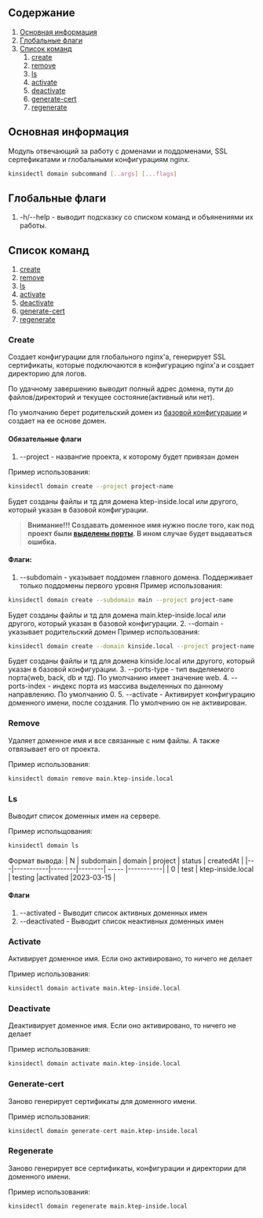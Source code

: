 ## Содержание

1. [Основная информация](#основная-информация)
2. [Глобальные флаги](#глобальные-флаги)
3. [Список команд](#список-команд)
   1. [create](#create)
   2. [remove](#remove)
   3. [ls](#ls)
   4. [activate](#activate)
   5. [deactivate](#deactivate)
   6. [generate-cert](#generate-cert)
   7. [regenerate](#regenerate)

## Основная информация

Модуль отвечающий за работу с доменами и поддоменами, SSL сертефикатами и глобальными конфигурациям nginx.

```bash
kinsidectl domain subcommand [..args] [...flags]
```

## Глобальные флаги

1. -h/--help - выводит подсказку со списком команд и объянениями их работы.

## Список команд

1. [create](#create)
2. [remove](#remove)
3. [ls](#ls)
4. [activate](#activate)
5. [deactivate](#deactivate)
6. [generate-cert](#generate-cert)
7. [regenerate](#regenerate)

### Create

Создает конфигурации для глобального nginx'а, генерирует SSL сертификаты, которые подключаются в конфигурацию nginx'а и создает директорию для логов.

По удачному завершению выводит полный адрес домена, пути до файлов/директорий и текущее состояние(активный или нет).

По умолчанию берет родительский домен из [базовой конфигурации](./Глобальное-состояние-и-файлы-конфигурации.md#базовая-конфигурация) и создает на ее основе домен.

#### Обязательные флаги

1. --project - названгие проекта, к которому будет привязан домен

Пример использования:

```bash
kinsidectl domain create --project project-name
```

Будет созданы файлы и тд для домена ktep-inside.local или другого, который указан в базовой конфигурации.

> **Внимание!!! Создавать доменное имя нужно после того, как под проект были [выделены порты](<./Работа-с-портами(ports).md#create>). В ином случае будет выдаваться ошибка.**

#### Флаги:

1. --subdomain - указывает поддомен главного домена. Поддерживает только поддомены первого уровня
   Пример использования:

```bash
kinsidectl domain create --subdomain main --project project-name
```

Будет созданы файлы и тд для домена main.ktep-inside.local или другого, который указан в базовой конфигурации. 2. --domain - указывает родительский домен
Пример использования:

```bash
kinsidectl domain create --domain kinside.local --project project-name
```

Будет созданы файлы и тд для домена kinside.local или другого, который
указан в базовой конфигурации. 3. --ports-type - тип выделяемого порта(web, back, db и тд). По умолчанию имеет значение web. 4. --ports-index - индекс порта из массива выделенных по данному направлению. По умолчанию 0. 5. --activate - Активирует конфигурацию доменного имени, после создания. По умолчению он не активирован.

### Remove

Удаляет доменное имя и все связанные с ним файлы. А также отвязывает его от проекта.

Пример использования:

```bash
kinsidectl domain remove main.ktep-inside.local
```

### Ls

Выводит список доменных имен на сервере.

Пример испольщования:

```bash
kinsidectl domain ls
```

Формат вывода:
| N | subdomain | domain | project | status | createdAt |
|---|-----------|--------|--------| ----- |-----------|
| 0 | test | ktep-inside.local | testing |activated |2023-03-15 |

#### Флаги

1. --activated - Выводит список активных доменных имен
2. --deactivated - Выводит список неактивных доменных имен

### Activate

Активирует доменное имя. Если оно активировано, то ничего не делает

Пример использования:

```bash
kinsidectl domain activate main.ktep-inside.local
```

### Deactivate

Деактивирует доменное имя. Если оно активировано, то ничего не делает

Пример использования:

```bash
kinsidectl domain activate main.ktep-inside.local
```

### Generate-cert

Заново генерирует сертификаты для доменного имени.

Пример использования:

```bash
kinsidectl domain generate-cert main.ktep-inside.local
```

### Regenerate

Заново генерирует все сертификаты, конфигурации и директории для доменного имени.

Пример использования:

```bash
kinsidectl domain regenerate main.ktep-inside.local
```
